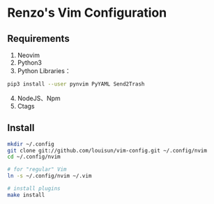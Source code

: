 # Renzo's Vim Configuration

## Requirements

1. Neovim
2. Python3 
3. Python Libraries：

```bash
pip3 install --user pynvim PyYAML Send2Trash
```
4. NodeJS、Npm
5. Ctags

## Install

```bash
mkdir ~/.config
git clone git://github.com/louisun/vim-config.git ~/.config/nvim
cd ~/.config/nvim

# for "regular" Vim
ln -s ~/.config/nvim ~/.vim

# install plugins
make install
```

